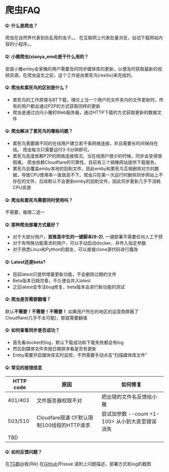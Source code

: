 # 爬虫FAQ

#### Q: 什么是爬虫？
爬虫在自然界代表到处乱爬的虫子。。
在互联网上代表批量浏览，自动下载网站内容的小程序。。

#### Q: 小雅爬虫(xiaoya_emd)是干什么用的？
 安装小雅emby全家桶的用户需要及时同步媒体库的更新，以便及时获取最新的视频资源。在爬虫诞生之前，这个工作是由累死鸟(resilio)来完成的。

#### Q: 爬虫和累死鸟的区别是什么？
 - 累死鸟的工作原理与BT下载，理论上当一个用户的文件夹内的文件更新时，所有的用户都会通过P2P的方式获取同样的更新
 - 爬虫是通过访问小雅的Web服务器，通过HTTP下载的方式获取更新的数据文件

#### Q: 爬虫解决了累死鸟的哪些问题？
 - 累死鸟需要跟不同的在线用户建立若干条网络连接，并且需要长时间保持在线。 爬虫每次只需要运行3-5分钟即可。
 - 累死鸟高度依赖P2P的网络连接情况，当在线用户很少的时候，同步会变得很困难。 爬虫依赖Cloudflare的可靠性，目前有三个镜像网站提供下载服务。
 - 累死鸟会覆盖emby本地的刮削文件，因此emby和累死鸟互相删除对方的数据，导致CPU使用率一直居高不下。爬虫只在第一次运行时删除同步网站上不存在的文件，后续默认不会更新emby的刮削文件，因此同步更新几乎不消耗CPU资源

#### Q: 爬虫和累死鸟需要同时使用吗？
 不需要，极限二选一

#### Q: 那种爬虫部署方式最好？
 - 对于大部分用户，**首推高中生的一键脚本(9-2)**, 一键部署不需要任何人工干预
 - 对于有特殊功能需求的用户，可以手动启动docker，并传入指定参数
 - 对于熟悉Linux和Python的朋友，可以直接clone源代码进行魔改

#### Q: Latest还是beta?
 - 目前latest只提供增量更新功能，不会删除过期的文件
 - Beta版本日趋完善，不久便会并入latest
 - 之后latest会专注bug修复，beta版本会进行新功能的测试

#### Q: 爬虫是否需要翻墙？
默认**不需要！不需要！不需要！**
如果用户所在的地区的运营商屏蔽了Cloudflare(几乎不太可能)，那就需要翻墙

#### Q: 如何查看同步是否成功？
 - 首先看docker的log，默认下载成功和下载失败都会有log
 - 然后到媒体文件夹按日期排序看是否有更新
 - Emby需要开启媒体库实时监控，不然需要手动点击"扫描媒体库文件"

#### Q: 常见的报错信息

|HTTP code|原因|如何修复|
|-|-|-|     
|401/403|文件服务器权限不对|把出错的文件名反馈给小雅|
|503/510|Cloudfare限速 CF默认限制100线程的HTTP请求|尝试加参数 --count <1-100> 从小到大直至错误消失|
|TBD|


#### Q: 如何反馈问题？
在[TG群](https://t.me/xiaoyaliu)@我(Rik)
在[Github](https://github.com/Rik-F5/xiaoya_db)开Issue
请附上问题描述，部署方式和log的截图